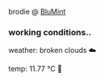 brodie @ [BluMint](https://www.linkedin.com/company/blumint-io/)

<!--weather_start-->
### working conditions..

weather: broken clouds ☁️

temp: 11.77 °C 👕

<!--weather_end-->
